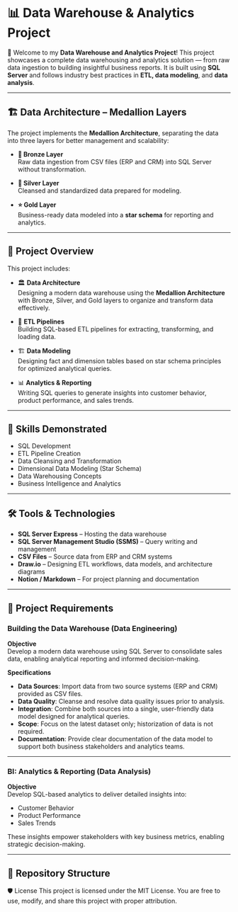 # 📊 Data Warehouse & Analytics Project

🚀  Welcome to my **Data Warehouse and Analytics Project**! 
This project showcases a complete data warehousing and analytics solution — from raw data ingestion to building insightful business reports. It is built using **SQL Server** and follows industry best practices in **ETL, data modeling**, and **data analysis**.

---

## 🏗️ Data Architecture – Medallion Layers

The project implements the **Medallion Architecture**, separating the data into three layers for better management and scalability:

- **🔹 Bronze Layer**  
  Raw data ingestion from CSV files (ERP and CRM) into SQL Server without transformation.

- **🔸 Silver Layer**  
  Cleansed and standardized data prepared for modeling.

- **⭐ Gold Layer**  
  Business-ready data modeled into a **star schema** for reporting and analytics.

---

## 📖 Project Overview

This project includes:

- 🏛️ **Data Architecture**  
  Designing a modern data warehouse using the **Medallion Architecture** with Bronze, Silver, and Gold layers to organize and transform data effectively.
  
- 🔄 **ETL Pipelines**  
  Building SQL-based ETL pipelines for extracting, transforming, and loading data.

- 🏗️ **Data Modeling**  
  Designing fact and dimension tables based on star schema principles for optimized analytical queries.

- 📊 **Analytics & Reporting**  
  Writing SQL queries to generate insights into customer behavior, product performance, and sales trends.

---

## 🎯 Skills Demonstrated

- SQL Development  
- ETL Pipeline Creation  
- Data Cleansing and Transformation  
- Dimensional Data Modeling (Star Schema)  
- Data Warehousing Concepts  
- Business Intelligence and Analytics

---

## 🛠️ Tools & Technologies

- **SQL Server Express** – Hosting the data warehouse  
- **SQL Server Management Studio (SSMS)** – Query writing and management  
- **CSV Files** – Source data from ERP and CRM systems  
- **Draw.io** – Designing ETL workflows, data models, and architecture diagrams  
- **Notion / Markdown** – For project planning and documentation

---

## 🚀 Project Requirements

### Building the Data Warehouse (Data Engineering)

**Objective**  
Develop a modern data warehouse using SQL Server to consolidate sales data, enabling analytical reporting and informed decision-making.

**Specifications**

- **Data Sources**: Import data from two source systems (ERP and CRM) provided as CSV files.  
- **Data Quality**: Cleanse and resolve data quality issues prior to analysis.  
- **Integration**: Combine both sources into a single, user-friendly data model designed for analytical queries.  
- **Scope**: Focus on the latest dataset only; historization of data is not required.  
- **Documentation**: Provide clear documentation of the data model to support both business stakeholders and analytics teams.  

---

### BI: Analytics & Reporting (Data Analysis)

**Objective**  
Develop SQL-based analytics to deliver detailed insights into:

- Customer Behavior  
- Product Performance  
- Sales Trends  

These insights empower stakeholders with key business metrics, enabling strategic decision-making.

---
## 📂 Repository Structure

🛡️ License
This project is licensed under the MIT License. You are free to use, modify, and share this project with proper attribution.
